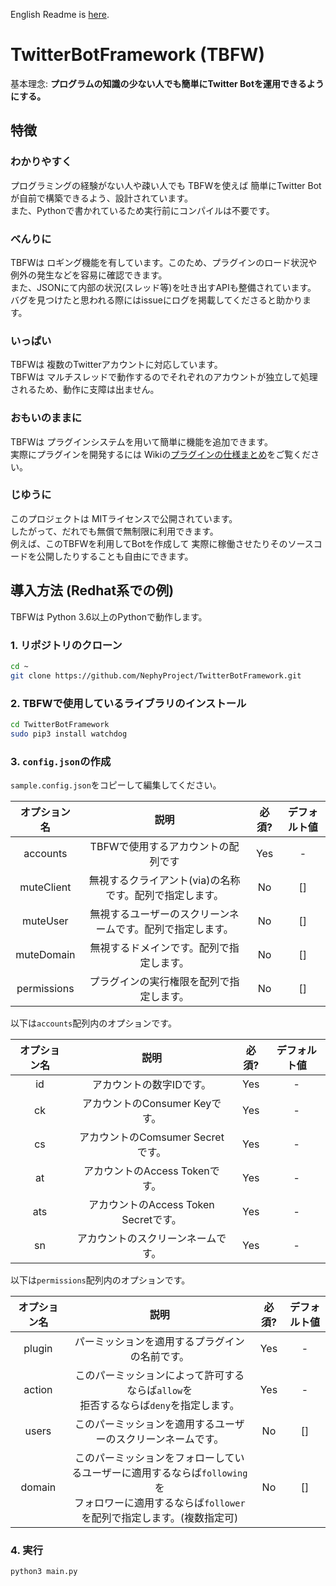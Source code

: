 English Readme is [here](https://github.com/NephyProject/TwitterBotFramework/blob/master/README_EN.md).

# TwitterBotFramework (TBFW)
基本理念: **プログラムの知識の少ない人でも簡単にTwitter Botを運用できるようにする。**

## 特徴
### わかりやすく
プログラミングの経験がない人や疎い人でも TBFWを使えば 簡単にTwitter Botが自前で構築できるよう、設計されています。
<br>また、Pythonで書かれているため実行前にコンパイルは不要です。

### べんりに
TBFWは ロギング機能を有しています。このため、プラグインのロード状況や 例外の発生などを容易に確認できます。
<br>また、JSONにて内部の状況(スレッド等)を吐き出すAPIも整備されています。
<br>バグを見つけたと思われる際にはissueにログを掲載してくださると助かります。

### いっぱい
TBFWは 複数のTwitterアカウントに対応しています。
<br>TBFWは マルチスレッドで動作するのでそれぞれのアカウントが独立して処理されるため、動作に支障は出ません。

### おもいのままに
TBFWは プラグインシステムを用いて簡単に機能を追加できます。
<br>実際にプラグインを開発するには Wikiの[プラグインの仕様まとめ](https://github.com/NephyProject/TwitterBotFramework/wiki/%5B%E3%83%97%E3%83%A9%E3%82%B0%E3%82%A4%E3%83%B3%5D%E4%BB%95%E6%A7%98)をご覧ください。  

### じゆうに
このプロジェクトは MITライセンスで公開されています。
<br>したがって、だれでも無償で無制限に利用できます。
<br>例えば、このTBFWを利用してBotを作成して 実際に稼働させたりそのソースコードを公開したりすることも自由にできます。

## 導入方法 (Redhat系での例)
TBFWは Python 3.6以上のPythonで動作します。

### 1. リポジトリのクローン
```bash
cd ~
git clone https://github.com/NephyProject/TwitterBotFramework.git
```

### 2. TBFWで使用しているライブラリのインストール
```bash
cd TwitterBotFramework
sudo pip3 install watchdog
```

### 3. `config.json`の作成
`sample.config.json`をコピーして編集してください。

|オプション名|説明|必須?|デフォルト値|
|:-----------:|:------------:|:-----------:|:------------:|
|accounts|TBFWで使用するアカウントの配列です|Yes|-|
|muteClient|無視するクライアント(via)の名称です。配列で指定します。|No|[]|
|muteUser|無視するユーザーのスクリーンネームです。配列で指定します。|No|[]|
|muteDomain|無視するドメインです。配列で指定します。|No|[]|
|permissions|プラグインの実行権限を配列で指定します。|No|[]|

以下は`accounts`配列内のオプションです。

|オプション名|説明|必須?|デフォルト値|
|:-----------:|:------------:|:-----------:|:------------:|
|id|アカウントの数字IDです。|Yes|-|
|ck|アカウントのConsumer Keyです。|Yes|-|
|cs|アカウントのComsumer Secretです。|Yes|-|
|at|アカウントのAccess Tokenです。|Yes|-|
|ats|アカウントのAccess Token Secretです。|Yes|-|
|sn|アカウントのスクリーンネームです。|Yes|-|

以下は`permissions`配列内のオプションです。

|オプション名|説明|必須?|デフォルト値|
|:-----------:|:------------:|:-----------:|:------------:|
|plugin|パーミッションを適用するプラグインの名前です。|Yes|-|
|action|このパーミッションによって許可するならば`allow`を<br>拒否するならば`deny`を指定します。|Yes|-|
|users|このパーミッションを適用するユーザーのスクリーンネームです。|No|[]|
|domain|このパーミッションをフォローしているユーザーに適用するならば`following`を<br>フォロワーに適用するならば`follower`を配列で指定します。(複数指定可)|No|[]|

### 4. 実行
```bash
python3 main.py
```
